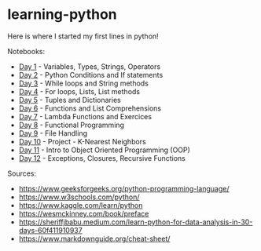 # learning-python
Here is where I started my first lines in python!

Notebooks:
- [Day 1](https://github.com/andkuster/learning-python/blob/main/day_1.ipynb) - Variables, Types, Strings, Operators
- [Day 2](https://github.com/andkuster/learning-python/blob/main/day_2.ipynb) - Python Conditions and If statements
- [Day 3](https://github.com/andkuster/learning-python/blob/main/day_3.ipynb) - While loops and String methods
- [Day 4](https://github.com/andkuster/learning-python/blob/main/day_4.ipynb) - For loops, Lists, List methods
- [Day 5](https://github.com/andkuster/learning-python/blob/main/day_5.ipynb) - Tuples and Dictionaries
- [Day 6](https://github.com/andkuster/learning-python/blob/main/day_6.ipynb) - Functions and List Comprehensions
- [Day 7](https://github.com/andkuster/learning-python/blob/main/day_7.ipynb) - Lambda Functions and Exercices
- [Day 8](https://github.com/andkuster/learning-python/blob/main/day_8.ipynb) - Functional Programming
- [Day 9](https://github.com/andkuster/learning-python/blob/main/day_9.ipynb) - File Handling
- [Day 10](https://github.com/andkuster/learning-python/blob/main/day_10_project_1.ipynb) - Project - K-Nearest Neighbors
- [Day 11](https://github.com/andkuster/learning-python/blob/main/day_11.ipynb) - Intro to Object Oriented Programming (OOP)
- [Day 12](https://github.com/andkuster/learning-python/blob/main/day_12.ipynb) - Exceptions, Closures, Recursive Functions

Sources: 
- https://www.geeksforgeeks.org/python-programming-language/
- https://www.w3schools.com/python/
- https://www.kaggle.com/learn/python
- https://wesmckinney.com/book/preface
- https://sheriffjbabu.medium.com/learn-python-for-data-analysis-in-30-days-60f411910937
- https://www.markdownguide.org/cheat-sheet/
